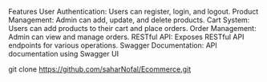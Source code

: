 Features
User Authentication: Users can register, login, and logout.
Product Management: Admin can add, update, and delete products.
Cart System: Users can add products to their cart and place orders.
Order Management: Admin can view and manage orders.
RESTful API: Exposes RESTful API endpoints for various operations.
Swagger Documentation: API documentation using Swagger UI

git clone https://github.com/saharNofal/Ecommerce.git
